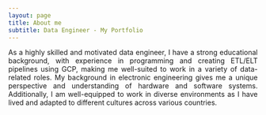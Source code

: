 ```yaml
---
layout: page
title: About me
subtitle: Data Engineer - My Portfolio
---
```


<div align="justify">As a highly skilled and motivated data engineer, I have a strong educational background, with experience in programming and creating ETL/ELT pipelines using GCP, making me well-suited to work in a variety of data-related roles. My background in electronic engineering gives me a unique perspective and understanding of hardware and software systems. Additionally, I am well-equipped to work in diverse environments as I have lived and adapted to different cultures across various countries.</div>
